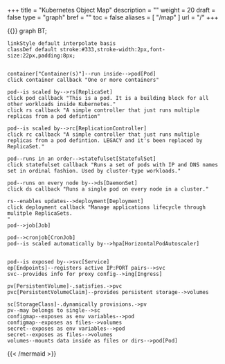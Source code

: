 +++
title = "Kubernetes Object Map"
description = ""
weight = 20
draft = false
type = "graph"
bref = ""
toc = false
aliases = [
    "/map"
]
url = "/"
+++

{{<mermaid>}}
graph BT;
    
    linkStyle default interpolate basis
    classDef default stroke:#333,stroke-width:2px,font-size:22px,padding:8px;


    container["Container(s)"]--run inside-->pod[Pod]
    click container callback "One or more containers"

    pod--is scaled by-->rs[ReplicaSet]
    click pod callback "This is a pod. It is a building block for all other workloads inside Kubernetes."
    click rs callback "A simple controller that just runs multiple replicas from a pod defintion"

    pod--is scaled by-->rc[ReplicationController]
    click rc callback "A simple controller that just runs multiple replicas from a pod defintion. LEGACY and it's been replaced by ReplicaSet."

    pod--runs in an order-->statefulset[StatefulSet]
    click statefulset callback "Runs a set of pods with IP and DNS names set in ordinal fashion. Used by cluster-type workloads."

    pod--runs on every node by-->ds[DaemonSet]
    click ds callback "Runs a single pod on every node in a cluster."

    rs--enables updates-->deployment[Deployment]
    click deployment callback "Manage applications lifecycle through mulitple ReplicaSets.
    "
    pod-->job[Job]

    pod-->cronjob[CronJob]
    pod--is scaled automatically by-->hpa[HorizontalPodAutoscaler]


    pod--is exposed by-->svc[Service]
    ep[Endpoints]--registers active IP:PORT pairs-->svc
    svc--provides info for proxy config-->ing[Ingress]
    
    pv[PersistentVolume]-.satisfies.->pvc
    pvc[PersistentVolumeClaim]--provides persistent storage-->volumes

    sc[StorageClass]-.dynamically provisions.->pv
    pv--may belongs to single-->sc
    configmap--exposes as env variables-->pod
    configmap--exposes as files-->volumes
    secret--exposes as env variables-->pod
    secret--exposes as files-->volumes
    volumes--mounts data inside as files or dirs-->pod[Pod]

{{< /mermaid >}}

